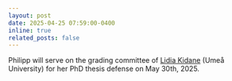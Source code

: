 ```yaml
---
layout: post
date: 2025-04-25 07:59:00-0400
inline: true
related_posts: false
---
```


Philipp will serve on the grading committee of [Lidia Kidane](https://www.umu.se/en/staff/lidia-kidane/) (Umeå University) for her PhD thesis defense on May 30th, 2025.